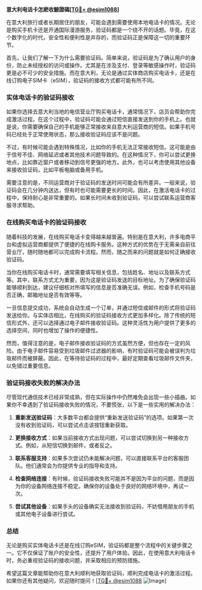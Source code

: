**意大利电话卡怎麽收驗證碼[[TG💪+ @esim1088](https://t.me/s/esim1088)]**

在意大利旅行或者长期居住的朋友，可能会遇到需要使用本地电话卡的情况。无论是购买手机卡还是开通国际漫游服务，验证码都是一个绕不开的话题。毕竟，在这个数字化的时代，安全性和便利性是并存的，而验证码正是保障这一切的重要环节。

首先，让我们了解一下为什么需要验证码。简单来说，验证码是为了确认用户的身份，防止未经授权的访问或操作。尤其是在涉及支付、登录等敏感操作时，验证码更是必不可少的安全措施。而在意大利，无论是通过实体商店购买电话卡，还是在线订购电子SIM卡（eSIM），验证码的接收方式都可能有所不同。

### 实体电话卡的验证码接收

如果你选择去意大利当地的电信营业厅购买电话卡，通常情况下，店员会帮助你完成激活过程。在这个过程中，验证码可能会通过短信直接发送到你的手机上。也就是说，你需要确保自己的手机能够正常接收来自意大利运营商的短信。如果手机号码已经处于正常使用状态，那么接收验证码应该不是问题。

不过，有时候可能会遇到特殊情况，比如你的手机无法正常接收短信。这可能是由于信号不佳、网络延迟或者其他技术问题导致的。在这种情况下，你可以尝试更换地点，比如靠近窗户或者移动到信号更强的地方。此外，也可以考虑使用其他设备来接收验证码，比如平板电脑或备用手机。

需要注意的是，不同运营商对于验证码的发送时间可能会有所差异。一般来说，验证码会在几分钟内送达，但有时也可能需要更长的时间。因此，在激活电话卡的过程中，保持耐心是非常重要的。如果长时间未收到验证码，可以尝试联系运营商客服寻求帮助。

### 在线购买电话卡的验证码接收

随着科技的发展，在线购买电话卡变得越来越普遍。特别是在意大利，许多电商平台和虚拟运营商都提供了便捷的在线购卡服务。这种方式的优势在于无需亲自前往营业厅，随时随地都可以完成购卡流程。然而，随之而来的问题就是如何正确接收验证码。

当你在线购买电话卡时，通常需要填写相关信息，包括姓名、地址以及联系方式等。其中，联系方式尤为重要，因为这是验证码发送的目标地址。为了确保验证码能够顺利到达，建议仔细核对所填写的信息是否准确无误。例如，检查手机号码是否正确，邮箱地址是否有效等等。

一旦信息提交成功，系统会自动生成一个订单，并通过短信或邮件的形式将验证码发送给你。与实体店相比，在线购买的验证码接收方式更加多样化。除了传统的短信形式外，还可以选择通过电子邮件接收验证码。这种灵活性为用户提供了更多的选择空间，同时也增加了操作的便捷性。

然而，值得注意的是，电子邮件接收验证码的方式虽然方便，但也存在一定的风险。由于电子邮件容易受到垃圾邮件过滤器的影响，有时验证码可能会被误判为垃圾邮件而被屏蔽。因此，在等待验证码的过程中，最好定期查看垃圾邮件文件夹，以免错过重要信息。

### 验证码接收失败的解决办法

尽管现代通信技术已经非常成熟，但在实际操作中仍然难免会出现一些小插曲。如果你不幸遇到了验证码接收失败的情况，不要慌张，以下是一些实用的解决办法：

1. **重新发送验证码**：大多数平台都会提供“重新发送验证码”的选项。如果第一次没有收到验证码，可以尝试点击该按钮重新获取。

2. **更换接收方式**：如果当前接收方式出现问题，可以尝试切换到另一种接收方式。例如，从短信切换到邮件，或者反之。

3. **联系客服支持**：如果多次尝试仍未能解决问题，可以直接联系平台的客服团队。他们通常会为你提供专业的指导和支持。

4. **检查网络连接**：有时候，验证码接收失败可能并不是因为平台的问题，而是因为你的设备网络连接不稳定。确保你的设备处于良好的网络环境中，再试一次。

5. **尝试其他设备**：如果手头的设备确实无法接收到验证码，不妨借用朋友的手机或其他电子设备进行尝试。

### 总结

无论是购买实体电话卡还是在线订购eSIM，验证码都是整个流程中的关键步骤之一。它不仅保证了账户的安全性，还提升了用户体验。因此，在使用意大利电话卡时，务必重视验证码的接收问题，并采取相应的预防措施。

希望这篇文章能帮助你在意大利顺利地获取验证码，顺利完成电话卡的激活过程。如果你还有其他疑问，欢迎随时提问！[[TG💪+ @esim1088](https://t.me/s/esim1088) ![Image](https://i.postimg.cc/4NQfJmqS/Snipaste-2025-05-13-00-14-12.png)]